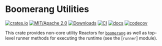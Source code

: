 # Boomerang Utilities

[![crates.io](https://img.shields.io/crates/v/boomerang_util.svg)](https://crates.io/crates/boomerang_util)
[![MIT/Apache 2.0](https://img.shields.io/badge/license-MIT%2FApache-blue.svg)](./LICENSE)
[![Downloads](https://img.shields.io/crates/d/boomerang_util.svg)](https://crates.io/crates/boomerang_util)
[![CI](https://github.com/jondo2010/boomerang/actions/workflows/ci.yml/badge.svg?branch=main)](https://github.com/jondo2010/boomerang/actions/workflows/ci.yml)
[![docs](https://docs.rs/boomerang_util/badge.svg)](https://docs.rs/boomerang_util)
[![codecov](https://codecov.io/github/jondo2010/boomerang/graph/badge.svg?token=PYXF8VSNY9)](https://codecov.io/github/jondo2010/boomerang)

This crate provides non-core utility Reactors for [`boomerang`](https://docs.rs/boomerang) as well as top-level runner methods for executing the runtime (see the [`runner`] module).